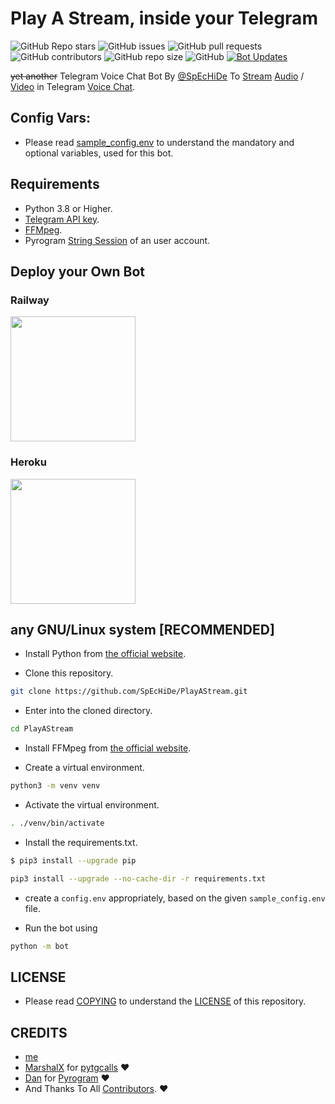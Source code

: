 # Play A Stream, inside your Telegram

![GitHub Repo stars](https://img.shields.io/github/stars/SpEcHiDe/PlayAStream?color=blue&style=flat)
![GitHub issues](https://img.shields.io/github/issues/SpEcHiDe/PlayAStream)
![GitHub pull requests](https://img.shields.io/github/issues-pr/SpEcHiDe/PlayAStream)
![GitHub contributors](https://img.shields.io/github/contributors/SpEcHiDe/PlayAStream?style=flat)
![GitHub repo size](https://img.shields.io/github/repo-size/SpEcHiDe/PlayAStream?color=red)
![GitHub](https://img.shields.io/github/license/SpEcHiDe/PlayAStream)
[![Bot Updates](https://img.shields.io/badge/PlayAStream-Updates-important)](https://t.me/PlayAStream)


~~yet another~~ Telegram Voice Chat Bot By [@SpEcHiDe](https://GitHub.com/SpEcHiDe) To [Stream](https://tx.me/PlayAStream) [Audio](https://tx.me/MalayalamTrollVoice) / [Video](https://tx.me/MemeVideoOffl) in Telegram [Voice Chat](https://tx.me/MemeDialogue).


## Config Vars:

- Please read [sample_config.env](./sample_config.env) to understand the mandatory and optional variables, used for this bot.


## Requirements
- Python 3.8 or Higher.
- [Telegram API key](https://github.com/SpEcHiDe/MyTelegramOrgRoBot).
- [FFMpeg](https://www.ffmpeg.org/).
- Pyrogram [String Session](https://github.com/SpEcHiDe/SessionMakerBot) of an user account.


## Deploy your Own Bot

### Railway
<p><a href="https://tx.me/googleimgbot?start=playastream_railwayapp"><img src="https://img.shields.io/badge/Deploy%20To%20Railway-blueviolet?style=for-the-badge&logo=railway" width="200""/></a></p>


### Heroku
<p><a href="https://tx.me/googleimgbot?start=playastream_heroku"><img src="https://img.shields.io/badge/Deploy%20To%20Heroku-blueviolet?style=for-the-badge&logo=heroku" width="200""/></a></p>


## any GNU/Linux system [**RECOMMENDED**]

- Install Python from [the official website](https://www.python.org/downloads/).

- Clone this repository.
```sh
git clone https://github.com/SpEcHiDe/PlayAStream.git
```

- Enter into the cloned directory.
```sh
cd PlayAStream
```

- Install FFMpeg from [the official website](http://ffmpeg.org/download.html).

- Create a virtual environment.
```sh
python3 -m venv venv
```

- Activate the virtual environment.
```sh
. ./venv/bin/activate
```

- Install the requirements.txt.
```sh
$ pip3 install --upgrade pip
```

```sh
pip3 install --upgrade --no-cache-dir -r requirements.txt
```

- create a `config.env` appropriately, based on the given `sample_config.env` file.

- Run the bot using
```sh
python -m bot
```


## LICENSE

- Please read [COPYING](./COPYING) to understand the [LICENSE](./COPYING) of this repository.

## CREDITS

- [me](https://github.com/SpEcHiDe)
- [MarshalX](https://github.com/MarshalX) for [pytgcalls](https://github.com/MarshalX/tgcalls) ❤️
- [Dan](https://github.com/delivrance) for [Pyrogram](https://github.com/pyrogram/pyrogram) ❤️
- And Thanks To All [Contributors](https://github.com/SpEcHiDe/PlayAStream/graphs/contributors). ❤️
